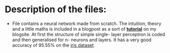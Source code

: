 # Description of the files:
* File contains a neural network made from scratch. The intuition, theory and a little maths is included in a blogpost as a sort of **[tutorial](https://soumee2000.github.io/technical/Neural-Nets-From-Scratch/)** on my blogsite. At first the structure of simple single- layer perceptron is coded and then generalised for n- neurons and layers. It has a very good accuracy of 95.55% on the [iris dataset](https://www.kaggle.com/uciml/iris)

